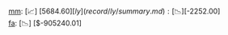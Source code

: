 [mm](record/mm/summary.md): [📈] [$5684.60]  
[ly](record/ly/summary.md): [📉] [$-2252.00]  
[fa](record/fa/summary.md): [📉] [$-905240.01]  
